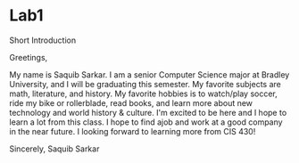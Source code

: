 # Lab1
Short Introduction

Greetings,

My name is Saquib Sarkar. I am a senior Computer Science major at Bradley University, and I will be graduating this semester. My favorite subjects are math, literature, and history. My favorite hobbies is to watch/play soccer, ride my bike or rollerblade, read books, and learn more about new technology and world history & culture. I'm excited to be here and I hope to learn a lot from this class. I hope to find ajob and work at a good company in the near future. I looking forward to learning more from CIS 430!

Sincerely,
Saquib Sarkar
